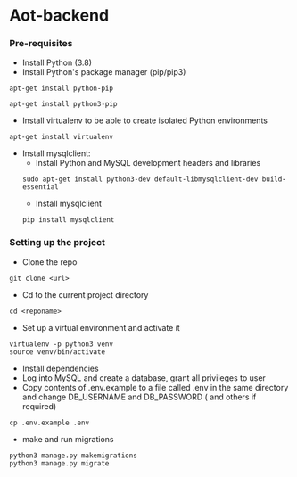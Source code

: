 # Aot-backend

### Pre-requisites

* Install Python (3.8)
* Install Python's package manager (pip/pip3) 
```
apt-get install python-pip
```
```
apt-get install python3-pip
```
* Install virtualenv to be able to create isolated Python environments 

```
apt-get install virtualenv
```
* Install mysqlclient:
   * Install Python and MySQL development headers and libraries
   ```
   sudo apt-get install python3-dev default-libmysqlclient-dev build-essential
   ```
   * Install mysqlclient
   ```
   pip install mysqlclient
   ```

### Setting up the project
* Clone the repo 
```
git clone <url>
```
* Cd to the current project directory 
```
cd <reponame>
```
* Set up a virtual environment and activate it
```
virtualenv -p python3 venv
source venv/bin/activate
```
* Install dependencies
* Log into MySQL and create a database, grant all privileges to user
* Copy contents of .env.example to a file called .env in the same directory and change DB_USERNAME and DB_PASSWORD ( and others if required)
```
cp .env.example .env
```
* make and run migrations
```
python3 manage.py makemigrations
python3 manage.py migrate
```